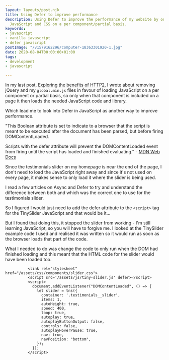 ```yaml
---
layout: layouts/post.njk
title: Using Defer to improve performance
description: Using Defer to improve the performance of my website by only loading
  JavaScript and CSS on a per component/partial basis.
keywords:
- javascript
- vanilla javascript
- defer javascript
postImage: "/v1579162296/computer-18363301920-1.jpg"
date: 2020-08-04T00:00:00+01:00
tags:
- development
- javascript

---
```

In my last post, [Exploring the benefits of HTTP2](https://www.juanfernandes.uk/blog/exploring-the-benefits-of-http-2/ "Exploring the benefits of HTTP2"), I wrote about removing jQuery and my `global.min.js` files in favour of loading JavaScript on a per component or partial basis, so only when that component is included on a page it then loads the needed JavaScript code and library. 

Which lead me to look into Defer in JavaScript as another way to improve performance. 

"This Boolean attribute is set to indicate to a browser that the script is meant to be executed after the document has been parsed, but before firing DOMContentLoaded.

Scripts with the defer attribute will prevent the DOMContentLoaded event from firing until the script has loaded and finished evaluating." - [MDN Web Docs](https://developer.mozilla.org/en-US/docs/Web/HTML/Element/script "MDN Web Docs")

Since the testimonials slider on my homepage is near the end of the page, I don't need to load the JavaScript right away and since it's not used on every page, it makes sense to only load it where the slider is being used. 

I read a few articles on Async and Defer to try and understand the difference between both and which was the correct one to use for the testimonials slider.

So I figured I would just need to add the defer attribute to the `<script>` tag for the TinySlider JavaScript and that would be it...

But I found that doing this, it stopped the slider from working - I'm still learning JavaScript, so you will have to forgive me. I looked at the TinySlider example code I used and realised it was written so it would run as soon as the browser loads that part of the code. 

What I needed to do was change the code to only run when the DOM had finished loading and this meant that the HTML code for the slider would have been loaded too.
```
	      <link rel="stylesheet" href="/assets/css/components/slider.css">
          <script src='/assets/js/tiny-slider.js' defer></script>
          <script>
            document.addEventListener("DOMContentLoaded", () => {
              let slider = tns({
                container: '.testimonials__slider',
                items: 1,
                autoHeight: true,
                speed: 400,
                loop: true,
                autoplay: true,
                autoplayButtonOutput: false,
                controls: false,
                autoplayHoverPause: true,
                nav: true,
                navPosition: "bottom",
              });
            });
          </script>
```
